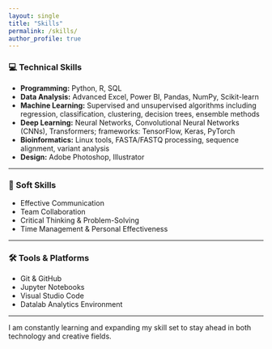 ```yaml
---
layout: single
title: "Skills"
permalink: /skills/
author_profile: true
---
```


### 💻 Technical Skills

- **Programming:** Python, R, SQL  
- **Data Analysis:** Advanced Excel, Power BI, Pandas, NumPy, Scikit-learn  
- **Machine Learning:** Supervised and unsupervised algorithms including regression, classification, clustering, decision trees, ensemble methods  
- **Deep Learning:** Neural Networks, Convolutional Neural Networks (CNNs), Transformers; frameworks: TensorFlow, Keras, PyTorch  
- **Bioinformatics:** Linux tools, FASTA/FASTQ processing, sequence alignment, variant analysis  
- **Design:** Adobe Photoshop, Illustrator

---

### 🧠 Soft Skills

- Effective Communication  
- Team Collaboration  
- Critical Thinking & Problem-Solving  
- Time Management & Personal Effectiveness

---

### 🛠️ Tools & Platforms

- Git & GitHub  
- Jupyter Notebooks  
- Visual Studio Code  
- Datalab Analytics Environment

---

I am constantly learning and expanding my skill set to stay ahead in both technology and creative fields.
